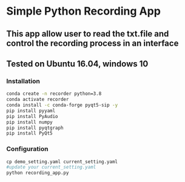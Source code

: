 # Simple Python Recording App

## This app allow user to read the txt.file and control the recording process in an interface
## Tested on Ubuntu 16.04, windows 10

### Installation

```bash
conda create -n recorder python=3.8
conda activate recorder
conda install -c conda-forge pyqt5-sip -y
pip install pyyaml
pip install PyAudio
pip install numpy
pip install pyqtgraph
pip install PyQt5
```

### Configuration

```python
cp demo_setting.yaml current_setting.yaml
#update your current_setting.yaml
python recording_app.py
```